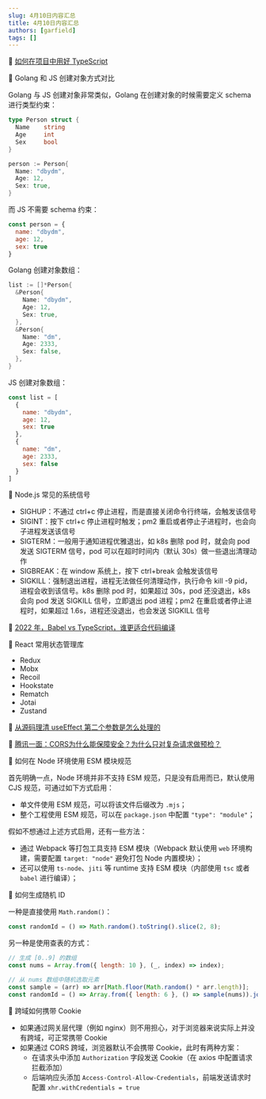 ```yaml
---
slug: 4月10日内容汇总
title: 4月10日内容汇总
authors: [garfield]
tags: []
---
```


📒 [如何在项目中用好 TypeScript](https://juejin.cn/post/7058868160706904078)

📒 Golang 和 JS 创建对象方式对比

Golang 与 JS 创建对象非常类似，Golang 在创建对象的时候需要定义 schema 进行类型约束：

```go
type Person struct {
  Name    string
  Age     int
  Sex     bool
}

person := Person{
  Name: "dbydm",
  Age: 12,
  Sex: true,
}
```

而 JS 不需要 schema 约束：

```js
const person = {
  name: "dbydm",
  age: 12,
  sex: true
}
```

Golang 创建对象数组：

```go
list := []*Person{
  &Person{
    Name: "dbydm",
    Age: 12,
    Sex: true,
  },
  &Person{
    Name: "dm",
    Age: 2333,
    Sex: false,
  },
}
```

JS 创建对象数组：

```js
const list = [
  {
    name: "dbydm",
    age: 12,
    sex: true
  },
  {
    name: "dm",
    age: 2333,
    sex: false
  }
]
```

📒 Node.js 常见的系统信号

- SIGHUP：不通过 ctrl+c 停止进程，而是直接关闭命令行终端，会触发该信号
- SIGINT：按下 ctrl+c 停止进程时触发；pm2 重启或者停止子进程时，也会向子进程发送该信号
- SIGTERM：一般用于通知进程优雅退出，如 k8s 删除 pod 时，就会向 pod 发送 SIGTERM 信号，pod 可以在超时时间内（默认 30s）做一些退出清理动作
- SIGBREAK：在 window 系统上，按下 ctrl+break 会触发该信号
- SIGKILL：强制退出进程，进程无法做任何清理动作，执行命令 kill -9 pid，进程会收到该信号。k8s 删除 pod 时，如果超过 30s，pod 还没退出，k8s 会向 pod 发送 SIGKILL 信号，立即退出 pod 进程；pm2 在重启或者停止进程时，如果超过 1.6s，进程还没退出，也会发送 SIGKILL 信号

📒 [2022 年，Babel vs TypeScript，谁更适合代码编译](https://mp.weixin.qq.com/s/JCIyV-_VfQ9iScd_xOuP8g)

📒 React 常用状态管理库

- Redux
- Mobx
- Recoil
- Hookstate
- Rematch
- Jotai
- Zustand

📒 [从源码理清 useEffect 第二个参数是怎么处理的](https://juejin.cn/post/7083230365027926053)

📒 [腾讯一面：CORS为什么能保障安全？为什么只对复杂请求做预检？](https://juejin.cn/post/7081539471585312805)

📒 如何在 Node 环境使用 ESM 模块规范

首先明确一点，Node 环境并非不支持 ESM 规范，只是没有启用而已，默认使用 CJS 规范，可通过如下方式启用：

- 单文件使用 ESM 规范，可以将该文件后缀改为 `.mjs`；
- 整个工程使用 ESM 规范，可以在 `package.json` 中配置 `"type": "module"`；

假如不想通过上述方式启用，还有一些方法：

- 通过 Webpack 等打包工具支持 ESM 模块（Webpack 默认使用 `web` 环境构建，需要配置 `target: "node"` 避免打包 Node 内置模块）；
- 还可以使用 `ts-node`、`jiti` 等 runtime 支持 ESM 模块（内部使用 `tsc` 或者 `babel` 进行编译）；


📒 如何生成随机 ID

一种是直接使用 `Math.random()`：

```js
const randomId = () => Math.random().toString().slice(2, 8);
```

另一种是使用查表的方式：

```js
// 生成 [0..9] 的数组
const nums = Array.from({ length: 10 }, (_, index) => index);

// 从 nums 数组中随机选取元素
const sample = (arr) => arr[Math.floor(Math.random() * arr.length)];
const randomId = () => Array.from({ length: 6 }, () => sample(nums)).join("");
```

📒 跨域如何携带 Cookie

- 如果通过网关层代理（例如 nginx）则不用担心，对于浏览器来说实际上并没有跨域，可正常携带 Cookie
- 如果通过 CORS 跨域，浏览器默认不会携带 Cookie，此时有两种方案：
  - 在请求头中添加 `Authorization` 字段发送 Cookie（在 axios 中配置请求拦截添加）
  - 后端响应头添加 `Access-Control-Allow-Credentials`，前端发送请求时配置 `xhr.withCredentials = true`

